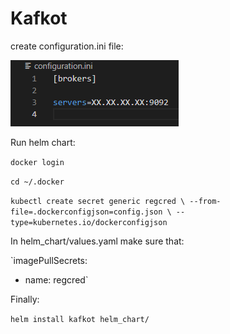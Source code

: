# Kafkot

create configuration.ini file:

![Image of configuration.ini](https://github.com/Geulmaster/Kafkot/blob/main/config/configuration_example.png)

Run helm chart:

`docker login`

`cd ~/.docker`

`kubectl create secret generic regcred \
    --from-file=.dockerconfigjson=config.json \
    --type=kubernetes.io/dockerconfigjson`

In helm_chart/values.yaml make sure that:

`imagePullSecrets:
  - name: regcred`

Finally:

`helm install kafkot helm_chart/`

